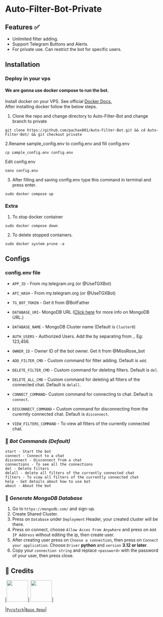 # Auto-Filter-Bot-Private

## Features ✅
- Unlimited filter adding.
- Support Telegram Buttons and Alerts.
- For private use. Can restrict the bot for specific users.

## Installation

### Deploy in your vps
#### We are gonna use docker compose to run the bot.
Install docker on your VPS. See official [Docker Docs.](https://docs.docker.com/engine/install/ubuntu/)
<br> After installing docker follow the below steps.</br>
1. Clone the repo and change directory to Auto-Filter-Bot and change branch to private
```
git clone https://github.com/pachax001/Auto-Filter-Bot.git && cd Auto-Filter-Bot/ && git checkout private
```
2.Rename sample_config.env to config.env and fill config.env
```
cp sample_config.env config.env
```
Edit config.env
```
nano config.env
```
3. After filling and saving config.env type this command in terminal and press enter.
 ```
sudo docker compose up
```
### Extra

1. To stop docker container
 ```
sudo docker compose down
```
2. To delete stopped containers.
```
sudo docker system prune -a
```

## Configs
### config.env file

- `APP_ID`        - From my.telegram.org (or @UseTGXBot)

- `API_HASH`      - From my.telegram.org (or @UseTGXBot)

- `TG_BOT_TOKEN` - Get it from @BotFather
-  `DATABASE_URI`- MongoDB URL ([Click here](https://github.com/pachax001/Auto-Filter-Bot/blob/main/README.md#-generate-mongodb-database) for more info on MongoDB URL.)
-  `DATABASE_NAME` - MongoDB Cluster name (Default is `Cluster0`)
-  `AUTH_USERS` - Authorized Users. Add the by separating from ,. Eg: 123,456.
-  `OWNER_ID` - Owner ID of the bot owner. Get it from @MissRose_bot
-  `ADD_FILTER_CMD` - Custom command for filter adding. Default is `add`.
-  `DELETE_FILTER_CMD` - Custom command for deleting filters. Default is `del`.
-  `DELETE_ALL_CMD` - Custom command for deleting all filters of the connected chat. Default is `delall`.
-  `CONNECT_COMMAND`- Custom command for connecting to chat. Default is `connect`.
-  `DISCONNECT_COMMAND` - Custom command for disconnecting from the curerntly connected chat. Default is `disconnect`.
-  `VIEW_FILTERS_COMMAND` - To view all filters of the currently connected chat.


### 🤖 ***Bot Commands (Default)***
```
start - Start the bot
connect - Connect to a chat
disconnect - Disconnect from a chat
connections - To see all the connections
del - Delete filters
delall - delete all filters of the currently connected chat
filters - To view all filters of the currently connected chat
help - Get details about how to use bot
about - About the bot
```
### 📡 ***Generate MongoDB Database***

1. Go to `https://mongodb.com/` and sign-up.
2. Create Shared Cluster.
3. Press on `Database` under `Deployment` Header, your created cluster will be there.
5. Press on connect, choose `Allow Acces From Anywhere` and press on `Add IP Address` without editing the ip, then create user.
6. After creating user press on `Choose a connection`, then press on `Connect your application`. Choose `Driver` **python** and `version` **3.12 or later**.
7. Copy your `connection string` and replace `<password>` with the password of your user, then press close.

## 🏅 **Credits**
|<img width="70" src="https://avatars.githubusercontent.com/u/88532565">| <img width="70" src="https://avatars.githubusercontent.com/u/70193223">|

|[`Pyrofork`](https://github.com/Mayuri-Chan/pyrofork)|[`Base Repo`](https://github.com/TroJanzHEX/Unlimited-Filter-Bot)|

